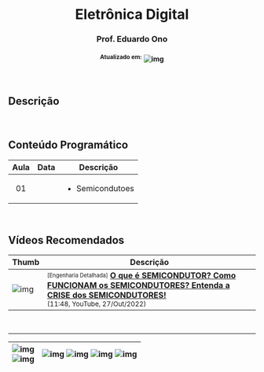 <h1 align="center">Eletrônica Digital</h1>
<h3 align="center">Prof. Eduardo Ono</h3>
<h4 align="center"><sup>Atualizado em:</sup> <img src="https://img.shields.io/github/last-commit/eduardo-ono/Eletronica-Digital" alt="img"></h4>

&nbsp;

## Descrição

&nbsp;

## Conteúdo Programático

| Aula | Data | Descrição |
| :-: | --- | --- |
| 01  |     | <ul><li>Semicondutoes</li></ul> |

&nbsp;

## Vídeos Recomendados

| Thumb | Descrição |
| --- | --- |
| ![img](https://img.youtube.com/vi/294T86wiM9U/default.jpg) | <sup><sub>[Engenharia Detalhada]</sub></sup> [__O que é SEMICONDUTOR? Como FUNCIONAM os SEMICONDUTORES? Entenda a CRISE dos SEMICONDUTORES!__](https://www.youtube.com/watch?v=294T86wiM9U)<br><sub>(11:48, YouTube, 27/Out/2022)</sub> |

&nbsp;

---

| ![img](https://img.shields.io/github/languages/count/eduardo-ono/Eletronica-Digital)<br>![img](https://img.shields.io/github/languages/top/eduardo-ono/Eletronica-Digital?color=yellow) | ![img](https://img.shields.io/github/commit-activity/w/eduardo-ono/Eletronica-Digital) ![img](https://img.shields.io/github/commit-activity/m/eduardo-ono/Eletronica-Digital) ![img](https://img.shields.io/github/commit-activity/y/eduardo-ono/Eletronica-Digital) ![img](https://img.shields.io/github/contributors/eduardo-ono/Eletronica-Digital) |
| :-- | --: |
